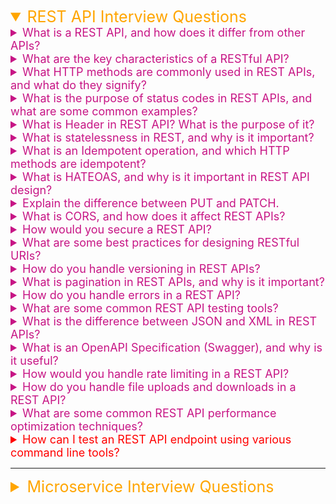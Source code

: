 <details open><summary style="font-size:25px;color:Orange">REST API Interview Questions</summary>

<details><summary style="font-size:18px;color:#C71585">What is a REST API, and how does it differ from other APIs?</summary>

-   **Answer**: REST (Representational State Transfer) is an architectural style that uses HTTP methods to perform CRUD (Create, Read, Update, Delete) operations. REST APIs differ from SOAP and GraphQL by focusing on resources rather than actions and by using stateless communication.

</details>

<details><summary style="font-size:18px;color:#C71585">What are the key characteristics of a RESTful API?</summary>

-   **Answer**: Key characteristics include stateless communication, a uniform interface, resource-based URIs, client-server architecture, and support for caching.

</details>

<details><summary style="font-size:18px;color:#C71585">What HTTP methods are commonly used in REST APIs, and what do they signify?</summary>

-   **Answer**:
    -   **GET**: Retrieve data.
    -   **POST**: Create new data.
    -   **PUT**: Update existing data.
    -   **DELETE**: Delete data.
    -   **PATCH**: Partially update data.

</details>

<details><summary style="font-size:18px;color:#C71585">What is the purpose of status codes in REST APIs, and what are some common examples?</summary>

-   **Answer**: Status codes indicate the result of an HTTP request. Common examples:
    -   **200**: OK
    -   **201**: Created
    -   **400**: Bad Request
    -   **401**: Unauthorized
    -   **404**: Not Found
    -   **500**: Internal Server Error

</details>

<details><summary style="font-size:18px;color:#C71585">What is Header in REST API? What is the purpose of it?</summary>

In a REST API, headers are key-value pairs in an HTTP request or response that provide metadata about the request or response. They play a crucial role in controlling aspects of communication between the client and server, such as content type, authentication, caching, and more.

Headers are part of the HTTP protocol and are sent before the body of a request or response. They are categorized into request headers, response headers, entity headers, and general headers, each serving specific functions.

-   **Common Types of Headers in REST APIs**:

    1. `Request Headers`: Sent from the client to the server to provide information about the request.
    2. `Response Headers`: Sent from the server to the client with metadata about the response.
    3. `Entity Headers`: Provide information about the body of the resource, like its content type, length, encoding, etc.

1. **Authentication Headers**: Used for security and authentication. For example:

    - **Authorization**: Used to pass authentication information, like `Bearer` tokens in OAuth or `Basic` credentials.
        ```plaintext
        Authorization: Bearer <token>
        ```

2. **Content-Type**: Specifies the media type of the resource in the request or response body, allowing the server and client to understand the data format.

    ```plaintext
    Content-Type: application/json
    ```

3. **Accept**: Indicates the data format the client expects in the response.

    ```plaintext
    Accept: application/json
    ```

4. **User-Agent**: Provides information about the client making the request, such as browser or application details.

    ```plaintext
    User-Agent: Mozilla/5.0
    ```

5. **Cache-Control**: Manages caching policies for the request or response. It can specify values like `no-cache`, `no-store`, `max-age`, etc.

    ```plaintext
    Cache-Control: no-cache
    ```

6. **Host**: Specifies the domain name of the server to which the request is being sent. It’s essential when using virtual hosting.

    ```plaintext
    Host: example.com
    ```

7. **ETag**: A unique identifier for a specific version of a resource, used for conditional requests and caching. The client can use it with the `If-None-Match` header to check if the resource has changed.

    ```plaintext
    ETag: "abc123"
    ```

8. **Location**: Used in responses to specify the URL of a newly created resource (e.g., in response to a `POST` request) or for redirections.

    ```plaintext
    Location: https://api.example.com/resource/123
    ```

9. **Content-Length**: Indicates the size of the request or response body in bytes, helping the server and client to manage and optimize network traffic.

    ```plaintext
    Content-Length: 348
    ```

10. **CORS Headers**: Control access for cross-origin requests, allowing specific origins, methods, or headers:
    - **Access-Control-Allow-Origin**: Specifies which origins can access the resource.
    - **Access-Control-Allow-Methods**: Specifies allowed HTTP methods for the resource.
    - **Access-Control-Allow-Headers**: Lists specific headers that can be included in a request.

-   **Example Usage in a REST API Request and Response**

    ```plaintext
    GET /api/users/1 HTTP/1.1
    Host: api.example.com
    Authorization: Bearer abc123token
    Content-Type: application/json
    Accept: application/json
    Cache-Control: no-cache
    ```

-   **Response Example**:

    ```plaintext
    HTTP/1.1 200 OK
    Content-Type: application/json
    Content-Length: 200
    ETag: "xyz789"
    Cache-Control: no-store
    ```

</details>

<details><summary style="font-size:18px;color:#C71585">What is statelessness in REST, and why is it important?</summary>

-   **Answer**: Statelessness means each request from the client must contain all the information needed for the server to fulfill it. This improves scalability by allowing the server to treat each request independently.

</details>

<details><summary style="font-size:18px;color:#C71585">What is an Idempotent operation, and which HTTP methods are idempotent?</summary>

-   **Answer**: An idempotent operation produces the same result even if executed multiple times. **GET**, **PUT**, and **DELETE** are idempotent, while **POST** typically is not.

</details>

<details><summary style="font-size:18px;color:#C71585">What is HATEOAS, and why is it important in REST API design?</summary>

-   **Answer**: HATEOAS (Hypermedia as the Engine of Application State) is a REST constraint that allows clients to dynamically navigate an API through hyperlinks provided in responses. It improves discoverability and decouples client and server.

</details>

<details><summary style="font-size:18px;color:#C71585">Explain the difference between PUT and PATCH.</summary>

-   **Answer**: **PUT** updates an entire resource and typically requires a complete representation of it. **PATCH** applies a partial update, allowing modification of specific attributes without replacing the entire resource.

</details>

<details><summary style="font-size:18px;color:#C71585">What is CORS, and how does it affect REST APIs?</summary>

-   **Answer**: CORS (Cross-Origin Resource Sharing) is a security feature in browsers that restricts web applications from accessing resources outside their origin. REST APIs must handle CORS headers to permit or restrict cross-origin requests.

</details>

<details><summary style="font-size:18px;color:#C71585">How would you secure a REST API?</summary>

-   **Answer**: Common security measures include:
    -   **Authentication and Authorization** (e.g., JWT, OAuth).
    -   **Rate Limiting** to prevent abuse.
    -   **HTTPS** to encrypt data in transit.
    -   **Input Validation** to prevent injection attacks.
    -   **CORS** policies.

</details>

<details><summary style="font-size:18px;color:#C71585">What are some best practices for designing RESTful URIs?</summary>

-   **Answer**: Best practices include:
    -   Using nouns (not verbs) for resources (e.g., `/users` instead of `/getUser`).
    -   Keeping URLs lowercase.
    -   Using plural names for collections (e.g., `/products`).
    -   Avoiding nesting beyond two levels.

</details>

<details><summary style="font-size:18px;color:#C71585">How do you handle versioning in REST APIs?</summary>

-   **Answer**: Common methods include:
    -   **URI versioning** (e.g., `/v1/products`).
    -   **Header versioning** (e.g., `Accept: application/vnd.myapi.v1+json`).
    -   **Query parameter versioning** (e.g., `/products?version=1`).

</details>

<details><summary style="font-size:18px;color:#C71585">What is pagination in REST APIs, and why is it important?</summary>

-   **Answer**: Pagination allows large sets of data to be split across multiple responses. This reduces load on the server, minimizes response size, and improves client performance. Pagination can be implemented with `limit` and `offset` query parameters.

</details>

<details><summary style="font-size:18px;color:#C71585">How do you handle errors in a REST API?</summary>

-   **Answer**: Use HTTP status codes with meaningful error messages. Provide a consistent error response structure with an error code, message, and additional details. Commonly used codes include `400` (Bad Request) and `500` (Internal Server Error).

</details>

<details><summary style="font-size:18px;color:#C71585">What are some common REST API testing tools?</summary>

-   **Answer**: Common tools include **Postman**, **Insomnia**, **cURL**, **JMeter**, **REST Assured**, and **Swagger**.

</details>

<details><summary style="font-size:18px;color:#C71585">What is the difference between JSON and XML in REST APIs?</summary>

-   **Answer**: JSON is lightweight, widely supported, and faster to parse than XML, making it the preferred format for REST APIs. XML is more verbose, supports attributes, and is used in SOAP APIs or where complex data structures are needed.

</details>

<details><summary style="font-size:18px;color:#C71585">What is an OpenAPI Specification (Swagger), and why is it useful?</summary>

-   **Answer**: The OpenAPI Specification (formerly Swagger) is a standard format for documenting APIs. It enables automated documentation, code generation, and provides an interactive API exploration UI, improving developer experience and collaboration.

</details>

<details><summary style="font-size:18px;color:#C71585">How would you handle rate limiting in a REST API?</summary>

-   **Answer**: Rate limiting controls the number of requests a client can make within a time frame. It can be implemented using HTTP headers (e.g., `X-RateLimit-Limit`) and managed with tools like API gateways (e.g., AWS API Gateway) or rate-limiting algorithms (e.g., token bucket).

</details>

<details><summary style="font-size:18px;color:#C71585">How do you handle file uploads and downloads in a REST API?</summary>

-   **Answer**: For file uploads, use the `multipart/form-data` content type with **POST** or **PUT** requests. For downloads, return the file with the appropriate `Content-Disposition` and `Content-Type` headers to prompt the client for download.

</details>

<details><summary style="font-size:18px;color:#C71585">What are some common REST API performance optimization techniques?</summary>

-   **Answer**: Optimization techniques include:
    -   **Caching** with `ETag` headers or response cache control.
    -   **Pagination** for large datasets.
    -   **Batching Requests** or using **GraphQL** for reducing requests.
    -   **Compression** (e.g., gzip).
    -   **Database Optimization** like indexing and query optimization.

</details>

<details><summary style="font-size:18px;color:red">How can I test an REST API endpoint using various command line tools?</summary>

Testing a REST API endpoint from the command line can be done using several versatile tools, each offering unique ways to send HTTP requests, manipulate headers, and parse responses. Below are some common command-line tools for testing REST APIs, along with examples of how to use each one:

1. **cURL**: `curl` is a widely used command-line tool that supports a broad range of options for making HTTP requests and handling responses.

    - **Basic GET Request**:

        ```bash
        curl -X GET "localhost:8000"
        ```

    - **POST Request with JSON Payload**:

        ```bash
        curl -X POST "https://api.example.com/resource" \
             -H "Content-Type: application/json" \
             -d '{"key": "value"}'
        ```

    - **Request with Authentication**:

        ```bash
        curl -X GET "https://api.example.com/resource" \
             -H "Authorization: Bearer your_token"
        ```

    - **Handling Response Codes**:
        ```bash
        curl -o /dev/null -s -w "%{http_code}\n" "https://api.example.com/resource"
        ```

2. **HTTPie**: `httpie` is a user-friendly alternative to `curl` that simplifies syntax and formatting. It’s ideal for quick testing with a more readable output.

    - **GET Request**:

        ```bash
        http GET "https://api.example.com/resource"
        ```

    - **POST Request with JSON**:

        ```bash
        http POST "https://api.example.com/resource" key=value
        ```

    - **Authenticated Request**:
        ```bash
        http GET "https://api.example.com/resource" Authorization:"Bearer your_token"
        ```

3. **wget**: `wget` is primarily used for downloading files, but it can also make basic HTTP requests, making it useful for simple REST API tests.

    - **Basic GET Request**:

        ```bash
        wget -qO- "https://api.example.com/resource"
        ```

    - **Authenticated Request**:
        ```bash
        wget --header="Authorization: Bearer your_token" -qO- "https://api.example.com/resource"
        ```

4. **Netcat (nc)**: `netcat` is a powerful tool for network communication that can manually interact with raw HTTP requests. This is useful for custom testing of headers and response codes.

    - **Basic HTTP GET**:
        ```bash
        echo -e "GET /resource HTTP/1.1\r\nHost: api.example.com\r\n\r\n" | nc api.example.com 80
        ```

5. **Telnet**: `telnet` can establish a TCP connection to manually test API endpoints on open ports.

    - **Testing HTTP**:
        ```bash
        telnet api.example.com 80
        ```
        Then, manually type:
        ```plaintext
        GET /resource HTTP/1.1
        Host: localhost
        ```
        Press `Enter` twice to send the request and get the response.

6. **Python’s `http.client` or `requests` Module**: For more complex tests or scripting, you can use Python’s built-in `http.client` library or the `requests` library for handling HTTP requests.

    - **Using `http.client`**:

        ```python
        import http.client
        conn = http.client.HTTPSConnection("api.example.com")
        conn.request("GET", "/resource")
        response = conn.getresponse()
        print(response.status, response.reason)
        print(response.read().decode())
        ```

    - **Using `requests`**:
        ```python
        import requests
        response = requests.get("https://api.example.com/resource")
        print(response.status_code)
        print(response.json())
        ```

7. **Postman CLI (Newman)**: `Newman` is the CLI companion for Postman, allowing you to run collections of API tests.

    - **Run a Postman Collection**:
        ```bash
        newman run your_collection.json
        ```

8. **jq (JSON Query) for Parsing JSON Output**: You can use `jq` to format or parse JSON responses, especially when used with `curl` or `httpie`.

    - **Parsing with jq**:
        ```bash
        curl -X GET "https://api.example.com/resource" | jq '.key'
        ```

</details>

</details>

---

<details><summary style="font-size:25px;color:Orange">Microservice Interview Questions</summary>

### Design and Principles

<details><summary style="font-size:18px;color:#C71585">What is Microservice Architecture? Explain the core principles of Microservice architecture?</summary>

Microservice architecture is an architectural style that structures an application as a collection of loosely coupled, independently deployable services. These services are small, autonomous, and designed to perform a specific business function. They communicate with each other through well-defined APIs and are typically managed by different teams.

#### Core Principles of Microservice Architecture

1. **Single Responsibility Principle (SRP)**:

    - Each microservice is designed to handle a specific business function or responsibility.
    - This leads to better organization and more manageable codebases.

2. **Independence and Isolation**:

    - Microservices are developed, deployed, and scaled independently of each other.
    - This isolation helps to contain failures and makes it easier to update or replace services without affecting the entire system.

3. **Decentralized Data Management**:

    - Each microservice manages its own database.
    - This decentralization helps to reduce coupling between services and allows each service to choose the database that best fits its needs.

4. **API-First Design**:

    - Microservices expose their functionalities through well-defined APIs.
    - This ensures clear communication contracts and allows different services to interact seamlessly.

5. **Resilience and Fault Tolerance**:

    - Microservices are designed to handle failures gracefully and remain functional even when some services are down.
    - Techniques like circuit breakers, retries, and timeouts are commonly used to enhance resilience.

6. **Scalability**:

    - Each microservice can be scaled independently based on demand.
    - This fine-grained scalability leads to more efficient use of resources.

7. **Continuous Delivery and Deployment**:

    - Microservices facilitate continuous integration and continuous deployment (CI/CD) practices.
    - This allows for frequent and reliable releases of new features and updates.

8. **Polyglot Programming**:

    - Different microservices can be built using different programming languages and technologies that are best suited for their specific requirements.
    - This flexibility allows teams to choose the best tools for the job.

9. **DevOps Culture**:

    - Microservice architecture promotes a DevOps culture where development and operations teams collaborate closely.
    - This collaboration ensures better deployment practices, monitoring, and maintenance.

10. **Service Discovery**:

    - As microservices can be dynamically scaled, there needs to be a mechanism to discover service instances.
    - Service discovery tools like Consul, Eureka, or Kubernetes are used to keep track of service instances and their locations.

11. **Decentralized Governance**:

    - Microservices support decentralized governance, meaning each team can choose the best practices, tools, and standards that suit their needs.
    - This allows for innovation and flexibility within teams.

12. **Inter-Service Communication**:
    - Microservices communicate with each other using lightweight protocols such as HTTP/REST, gRPC, or messaging queues.
    - Asynchronous communication via messaging queues (like RabbitMQ, Kafka) is often used to decouple services and improve scalability and resilience.

#### Benefits of Microservice Architecture

-   **Improved Scalability**: Services can be scaled independently based on their specific needs.
-   **Faster Time to Market**: Independent development and deployment cycles speed up the release of new features.
-   **Better Fault Isolation**: Failures in one service do not necessarily affect others.
-   **Technology Diversity**: Different technologies can be used for different services, allowing teams to choose the best tools for their specific problems.

#### Challenges of Microservice Architecture

-   **Increased Complexity**: Managing multiple services and their interactions can be complex.
-   **Data Consistency**: Maintaining data consistency across services can be challenging.
-   **Deployment Overhead**: The overhead of managing multiple deployments, monitoring, and maintaining services.
-   **Inter-Service Communication**: Network latency and message serialization/deserialization can introduce overhead.

#### Conclusion

Microservice architecture offers a way to build scalable, flexible, and resilient applications by decomposing them into smaller, manageable services. By adhering to the core principles, organizations can achieve faster development cycles, better fault tolerance, and the ability to leverage diverse technologies. However, it also introduces complexity that needs to be managed through appropriate tools, practices, and a strong DevOps culture.

</details>

<details><summary style="font-size:18px;color:#C71585">How does Microservice Architecture differ from Monolithic Architecture?  the advantages and disadvantages of using Microservices over Monolithic architecture?</summary>

</details>
<details><summary style="font-size:18px;color:#C71585">What are some key characteristics of Microservices?</summary>

</details>

<details><summary style="font-size:18px;color:#C71585">How do you design a Microservice? What are the best practices for defining service boundaries? How do you ensure loose coupling and high cohesion in Microservices?</summary>

</details>

<details><summary style="font-size:18px;color:#C71585">What are some common patterns used in Microservice architecture?  like API Gateway, Service Discovery, Circuit Breaker, and Saga.</summary>

</details>

### Implementation

<details><summary style="font-size:18px;color:#C71585">How do you handle inter-service communication in Microservices? What are the differences between synchronous (REST, gRPC) and asynchronous (message queues) communication?</summary>

</details>

<details><summary style="font-size:18px;color:#C71585">How do you implement service discovery in a Microservice architecture? Explain client-side discovery vs. server-side discovery?</summary>

</details>

<details><summary style="font-size:18px;color:#C71585">What is an API Gateway, and why is it used in Microservices? What are the benefits and potential drawbacks of using an API Gateway?</summary>

</details>

<details><summary style="font-size:18px;color:#C71585">How do you handle data consistency in a Microservice architecture? Explain eventual consistency and techniques like distributed transactions and Saga pattern?</summary>

</details>

<details><summary style="font-size:18px;color:#C71585">What are some strategies for database management in Microservices? Can you manage data in a decentralized way? Explain the concept of Database per Service.</summary>

</details>

### Challenges and Solutions

<details><summary style="font-size:18px;color:#C71585">How do you manage distributed transactions in Microservices? What are some techniques for ensuring data consistency across multiple services?</summary>

</details>

<details><summary style="font-size:18px;color:#C71585">How do you monitor and log Microservices? What tools and practices do you use for effective monitoring and logging in a Microservice environment?</summary>

</details>

<details><summary style="font-size:18px;color:#C71585">How do you handle fault tolerance and resilience in Microservices? Explain patterns and practices like Circuit Breaker, Bulkhead, and Retry.</summary>

</details>

<details><summary style="font-size:18px;color:#C71585">What are some security challenges in Microservices, and how do you address them? How do you handle authentication, authorization, and secure inter-service communication?</summary>

</details>

<details><summary style="font-size:18px;color:#C71585">How do you perform testing in a Microservice architecture?  are the different types of testing (unit, integration, contract, end-to-end) applicable to Microservices?</summary>

</details>

### Deployment and Scaling

<details><summary style="font-size:18px;color:#C71585">How do you deploy Microservices? Explain continuous integration and continuous deployment (CI/CD) pipelines in the context of Microservices.</summary>

</details>

<details><summary style="font-size:18px;color:#C71585">How do you manage configuration in Microservices? What are some best practices for configuration management and externalizing configuration?</summary>

</details>

<details><summary style="font-size:18px;color:#C71585">How do you scale Microservices? What are the strategies for horizontal scaling and auto-scaling Microservices?</summary>

</details>

<details><summary style="font-size:18px;color:#C71585">What is the role of containerization in Microservices? How do Docker and Kubernetes help in deploying and managing Microservices?</summary>

</details>

<details><summary style="font-size:18px;color:#C71585">Can you provide an example of a Microservice architecture you have worked on?  the architecture, technologies used, and any challenges you faced.</summary>

</details>

### Advanced Topics

<details><summary style="font-size:18px;color:#C71585">What is Service Mesh, and how does it help in managing Microservices? Explain the benefits of using a Service Mesh like Istio.</summary>

</details>

<details><summary style="font-size:18px;color:#C71585">How do you implement rate limiting and throttling in Microservices? Why are these mechanisms important, and what tools can you use?</summary>

</details>

<details><summary style="font-size:18px;color:#C71585">How do you handle versioning in Microservices? What strategies do you use to manage API versioning?</summary>

</details>

<details><summary style="font-size:18px;color:#C71585">What are the trade-offs of using Microservices? Can you discuss scenarios where Microservices might not be the best choice?</summary>

</details>

<details><summary style="font-size:18px;color:#C71585">How do you ensure backward compatibility in Microservices?  practices do you follow to ensure smooth integration and deployment?</summary>

</details>

</details>
